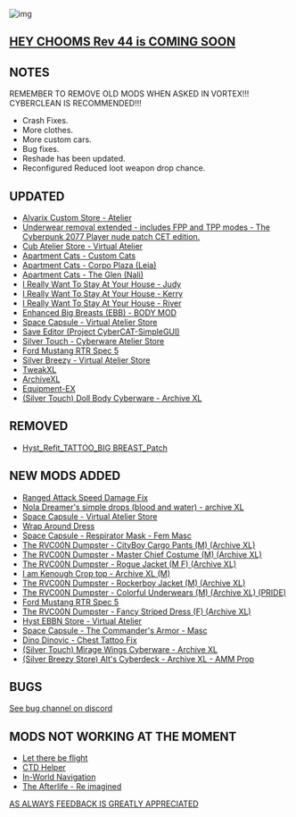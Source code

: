 ![img](https://s11.gifyu.com/images/Cuty-od-Dreams-Logo-YellowUP.png)

[HEY CHOOMS Rev 44 is COMING SOON](https://)
-

NOTES
-

REMEMBER TO REMOVE OLD MODS WHEN ASKED IN VORTEX!!! 
CYBERCLEAN IS RECOMMENDED!!!

- Crash Fixes.
- More clothes.
- More custom cars.
- Bug fixes.
- Reshade has been updated.
- Reconfigured Reduced loot weapon drop chance.

UPDATED
-

- [Alvarix Custom Store - Atelier](https://www.nexusmods.com/cyberpunk2077/mods/4602)
- [Underwear removal extended - includes FPP and TPP modes - The Cyberpunk 2077 Player nude patch CET edition.](https://www.nexusmods.com/cyberpunk2077/mods/4605)
- [Cub Atelier Store - Virtual Atelier](https://www.nexusmods.com/cyberpunk2077/mods/6949)
- [Apartment Cats - Custom Cats](https://www.nexusmods.com/cyberpunk2077/mods/6837)
- [Apartment Cats - Corpo Plaza (Leia)](https://www.nexusmods.com/cyberpunk2077/mods/6329)
- [Apartment Cats - The Glen (Nali)](https://www.nexusmods.com/cyberpunk2077/mods/6276)
- [I Really Want To Stay At Your House - Judy](https://www.nexusmods.com/cyberpunk2077/mods/8753)
- [I Really Want To Stay At Your House - Kerry](https://www.nexusmods.com/cyberpunk2077/mods/8806)
- [I Really Want To Stay At Your House - River](https://www.nexusmods.com/cyberpunk2077/mods/8826)
- [Enhanced Big Breasts (EBB) - BODY MOD](https://www.nexusmods.com/cyberpunk2077/mods/4654)
- [Space Capsule - Virtual Atelier Store](https://www.nexusmods.com/cyberpunk2077/mods/8892)
- [Save Editor (Project CyberCAT-SimpleGUI)](https://www.nexusmods.com/cyberpunk2077/mods/718)
- [Silver Touch - Cyberware Atelier Store](https://www.nexusmods.com/cyberpunk2077/mods/8667?tab=description)
- [Ford Mustang RTR Spec 5](https://www.nexusmods.com/cyberpunk2077/mods/8912)
- [Silver Breezy - Virtual Atelier Store](https://www.nexusmods.com/cyberpunk2077/mods/7773)
- [TweakXL](https://www.nexusmods.com/cyberpunk2077/mods/4197)
- [ArchiveXL](https://www.nexusmods.com/cyberpunk2077/mods/4198)
- [Equipment-EX](https://www.nexusmods.com/cyberpunk2077/mods/6945)
- [(Silver Touch) Doll Body Cyberware - Archive XL](https://www.nexusmods.com/cyberpunk2077/mods/8686)

REMOVED
-

- [Hyst_Refit_TATTOO_BIG BREAST_Patch](https://www.nexusmods.com/cyberpunk2077/mods/4654?tab=description)

NEW MODS ADDED 
-

- [Ranged Attack Speed Damage Fix](https://www.nexusmods.com/cyberpunk2077/mods/4997?tab=description)
- [Nola Dreamer's simple drops (blood and water) - archive XL](https://www.nexusmods.com/cyberpunk2077/mods/8901?tab=description)
- [Space Capsule - Virtual Atelier Store](https://www.nexusmods.com/cyberpunk2077/mods/8892?tab=description)
- [Wrap Around Dress](https://www.nexusmods.com/cyberpunk2077/mods/8894?tab=description)
- [Space Capsule - Respirator Mask - Fem Masc](https://www.nexusmods.com/cyberpunk2077/mods/8893?tab=description)
- [The RVC00N Dumpster - CityBoy Cargo Pants (M) (Archive XL)](https://www.nexusmods.com/cyberpunk2077/mods/8796?tab=description)
- [The RVC00N Dumpster - Master Chief Costume (M) (Archive XL)](https://www.nexusmods.com/cyberpunk2077/mods/8825?tab=description)
- [The RVC00N Dumpster - Rogue Jacket (M F) (Archive XL)](https://www.nexusmods.com/cyberpunk2077/mods/8703?tab=description)
- [I am Kenough Crop top - Archive XL (M)](https://www.nexusmods.com/cyberpunk2077/mods/8865?tab=description)
- [The RVC00N Dumpster - Rockerboy Jacket (M) (Archive XL)](https://www.nexusmods.com/cyberpunk2077/mods/8726?tab=description)
- [The RVC00N Dumpster - Colorful Underwears (M) (Archive XL) (PRIDE)](https://www.nexusmods.com/cyberpunk2077/mods/8483?tab=description)
- [Ford Mustang RTR Spec 5](https://www.nexusmods.com/cyberpunk2077/mods/8912)
- [The RVC00N Dumpster - Fancy Striped Dress (F) (Archive XL)](https://www.nexusmods.com/cyberpunk2077/mods/8843?tab=description)
- [Hyst EBBN Store - Virtual Atelier](https://www.nexusmods.com/cyberpunk2077/mods/8927?tab=description)
- [Space Capsule - The Commander's Armor - Masc](https://www.nexusmods.com/cyberpunk2077/mods/8923?tab=description)
- [Dino Dinovic - Chest Tattoo Fix](https://www.nexusmods.com/cyberpunk2077/mods/5866/?tab=description&jump_to_comment=126306948)
- [(Silver Touch) Mirage Wings Cyberware - Archive XL](https://www.nexusmods.com/cyberpunk2077/mods/8918?tab=description)
- [(Silver Breezy Store) Alt's Cyberdeck - Archive XL - AMM Prop](https://www.nexusmods.com/cyberpunk2077/mods/8875?tab=description)

BUGS
-

 [See bug channel on discord](https://discord.gg/xZNztPjA2u)
 

MODS NOT WORKING AT THE MOMENT 
-

- [Let there be flight](https://)
- [CTD Helper](https://)
- [In-World Navigation](https://)
- [The Afterlife - Re imagined](https://)

[AS ALWAYS FEEDBACK IS GREATLY APPRECIATED](https://)
